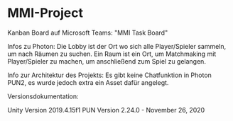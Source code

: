 # MMI-Project
Kanban Board auf Microsoft Teams: "MMI Task Board"


Infos zu Photon:
Die Lobby ist der Ort wo sich alle Player/Spieler sammeln, um nach Räumen zu suchen.
Ein Raum ist ein Ort, um Matchmaking mit Player/Spieler zu machen, um anschließend zum Spiel zu gelangen.

Info zur Architektur des Projekts:
Es gibt keine Chatfunktion in Photon PUN2, es wurde jedoch extra ein Asset dafür angelegt.


Versionsdokumentation:

Unity Version 2019.4.15f1
PUN Version 2.24.0 - November 26, 2020
